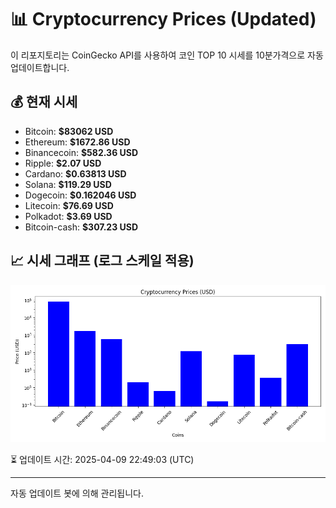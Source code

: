 
# 📊 Cryptocurrency Prices (Updated)

이 리포지토리는 CoinGecko API를 사용하여 코인 TOP 10 시세를 10분가격으로 자동 업데이트합니다.

## 💰 현재 시세
- Bitcoin: **$83062 USD**
- Ethereum: **$1672.86 USD**
- Binancecoin: **$582.36 USD**
- Ripple: **$2.07 USD**
- Cardano: **$0.63813 USD**
- Solana: **$119.29 USD**
- Dogecoin: **$0.162046 USD**
- Litecoin: **$76.69 USD**
- Polkadot: **$3.69 USD**
- Bitcoin-cash: **$307.23 USD**

## 📈 시세 그래프 (로그 스케일 적용)
![Crypto Prices](crypto_prices.png)

⏳ 업데이트 시간: 2025-04-09 22:49:03 (UTC)

---
자동 업데이트 봇에 의해 관리됩니다.
